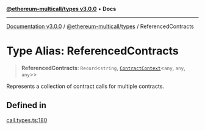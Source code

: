 [**@ethereum-multicall/types v3.0.0**](../README.md) • **Docs**

***

[Documentation v3.0.0](../../../packages.md) / [@ethereum-multicall/types](../README.md) / ReferencedContracts

# Type Alias: ReferencedContracts

> **ReferencedContracts**: `Record`\<`string`, [`ContractContext`](ContractContext.md)\<`any`, `any`, `any`\>\>

Represents a collection of contract calls for multiple contracts.

## Defined in

[call.types.ts:180](https://github.com/niZmosis/ethereum-multicall/blob/68ee699eca0cd184d8f0b7213bb6f4fe15a011a1/packages/types/src/call.types.ts#L180)
